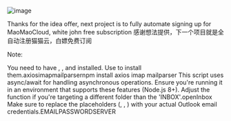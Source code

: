 ![image](https://github.com/dayumsista/MaoMaoCloud/assets/147481512/58272668-daf3-4809-a5d8-231d3321eef5)


Thanks for the idea offer, next project is to fully automate signing up for MaoMaoCloud, white john free subscription
感谢想法提供，下一个项目就是全自动注册猫猫云，白嫖免费订阅


Note:

You need to have , , and  installed. Use  to install them.axiosimapmailparsernpm install axios imap mailparser
This script uses async/await for handling asynchronous operations. Ensure you're running it in an environment that supports these features (Node.js 8+).
Adjust the  function if you're targeting a different folder than the 'INBOX'.openInbox
Make sure to replace the placeholders (, , ) with your actual Outlook email credentials.EMAILPASSWORDSERVER
